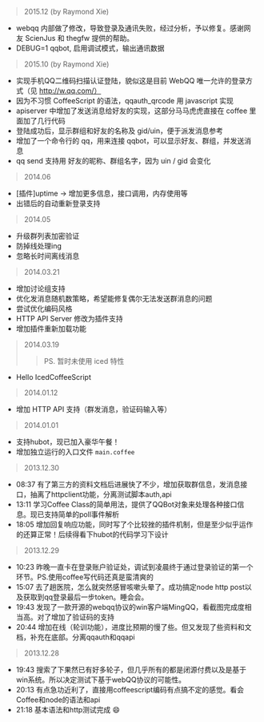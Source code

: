 > 2015.12 (by Raymond Xie)

* webqq 内部做了修改，导致登录及通讯失败，经过分析，予以修复。感谢网友 ScienJus 和 thegfw 提供的帮助。
* DEBUG=1 qqbot, 启用调试模式，输出通讯数据

> 2015.10 (by Raymond Xie)

* 实现手机QQ二维码扫描认证登陆，貌似这是目前 WebQQ 唯一允许的登录方式（见 http://w.qq.com/）
* 因为不习惯 CoffeeScript 的语法，qqauth_qrcode 用 javascript 实现
* apiserver 中增加了发送消息给好友的实现，这部分马马虎虎直接在 coffee 里面加了几行代码
* 登陆成功后，显示群组和好友的名称及 gid/uin，便于派发消息参考
* 增加了一个命令行的 qq，用来连接 qqbot，可以显示好友、群组，并发送消息
* qq send 支持用 好友的昵称、群组名字，因为 uin / gid 会变化

> 2014.06

* [插件]uptime  -> 增加更多信息，接口调用，内存使用等
* 出错后的自动重新登录支持

> 2014.05

* 升级群列表加密验证
* 防掉线处理ing
* 忽略长时间离线消息

> 2014.03.21

* 增加讨论组支持
* 优化发消息随机数策略，希望能修复偶尔无法发送群消息的问题
* 尝试优化编码风格
* HTTP API Server 修改为插件支持
* 增加插件重新加载功能

> 2014.03.19
> > PS. 暂时未使用 iced 特性

* Hello IcedCoffeeScript


> 2014.01.12

* 增加 HTTP API 支持（群发消息，验证码输入等）

> 2014.01.01

* 支持hubot，现已加入豪华午餐！
* 增加独立运行的入口文件 `main.coffee`

> 2013.12.30

* 08:37 有了第三方的资料文档后进展快了不少，增加获取群信息，发消息接口，抽离了httpclient功能，分离测试脚本auth,api
* 13:11 学习Coffee Class的简单用法，提供了QQBot对象来处理各种接口信息。现已支持简单的poll事件解析
* 18:05 增加回复响应功能，同时写了个比较挫的插件机制，但是至少似乎运作的还算正常！后续得看下hubot的代码学习下设计

> 2013.12.29

* 10:23 昨晚一直卡在登录账户验证处，调试到凌晨终于通过登录验证的第一个环节。PS.使用coffee写代码还真是蛮清爽的
* 15:07 去了趟医院，怎么就突然感冒咳嗽头晕了。成功搞定node http post以及获取到qq登录最后一步token。睡会会。  
* 19:43 发现了一款开源的webqq协议的win客户端MingQQ，看截图完成度相当高。对了增加了验证码的支持
* 20:44 增加在线（轮训功能），进度比预期的慢了些。但又发现了些资料和文档，补充在底部。分离qqauth和qqapi

> 2013.12.28  

* 19:43 搜索了下果然已有好多轮子，但几乎所有的都是闭源付费以及是基于win系统。所以决定测试下基于webQQ协议的可能性。  
* 20:13 有点急功近利了，直接用coffeescript编码有点搞不定的感觉。看会Coffee和node的语法和api  
* 21:18 基本语法和http测试完成 :smile:  
